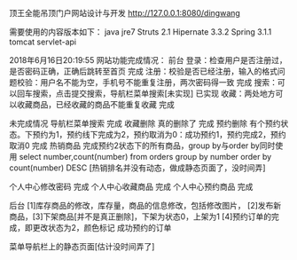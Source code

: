 ﻿顶王全能吊顶门户网站设计与开发
http://127.0.0.1:8080/dingwang

需要使用的内容版本如下：
java jre7
Struts 2.1
Hipernate 3.3.2
Spring 3.1.1
tomcat servlet-api

2018年6月16日20:19:55
网站功能完成情况：
前台
登录：检查用户是否注册过，是否密码正确，正确后跳转至首页   完成
注册：校验是否已经注册，输入的格式问题校验：用户名不能为空，手机号不能重复注册，两次密码得一致 完成
搜索：可以回车搜索，点击提交搜索，导航栏菜单搜索[未实现] 已实现
收藏：两处地方可以收藏商品，已经收藏的商品不能重复收藏  完成

未完成情况
导航栏菜单搜索 完成
收藏删除    真的删除了  完成
预约删除    有个预约状态。下预约为1，预约线下完成为2，预约取消为0：成功预约1，预约完成2，预约取消0  完成
热销商品 完成预约2状态下的所有商品，group by与order by同时使用 select number,count(number) from orders group by number order by count(number) DESC
[热销排名并没有动态，做成静态页面了，没时间弄]

个人中心修改密码 完成
个人中心收藏商品 完成
个人中心预约商品 完成

后台
[1]库存商品的修改，库存量，商品的信息修改，包括修改图片， [2]发布新商品，[3]下架商品[并不是真正删除]，下架为状态0，上架为1
[4]预约订单的完成，即更改状态为2，颜色标记 成功预约的订单


菜单导航栏上的静态页面[估计没时间弄了]